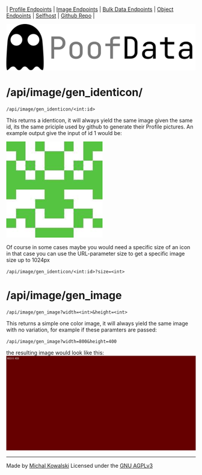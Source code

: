 | [Profile Endpoints](./Personal.md)  | [Image Endpoints](./Images.md)  | [Bulk Data Endpoints](./Bulk.md) | [Object Endpoints](./Object.md)  | [Selfhost](./Selfhost.md) | [Github Repo](https://github.com/imkowalski/PoofData) |

![img](./img/PoofData.png)

# /api/image/gen_identicon/
````
/api/image/gen_identicon/<int:id>
````
This returns a identicon, it will always yield the same image given the same id, its the same priciple used by github to generate their Profile pictures.
An example output give the input of id 1 would be:

![image](./img/example%201.png)

Of course in some cases maybe you would need a specific size of an icon in that case you can use the URL-parameter size to get a specific image size up to 1024px
````
/api/image/gen_identicon/<int:id>?size=<int>
````
# /api/image/gen_image
````
/api/image/gen_image?width=<int>&height=<int>
````
This returns a simple one color image, it will always yield the same image with no variation, for example if these paramters are passed:
````
/api/image/gen_image?width=800&height=400
````
the resulting image would look like this:
![image](./img/gen_image_example_1.png)

_____
Made by [Michal Kowalski](https://github.com/imkowalski)
Licensed under the [GNU AGPLv3](https://github.com/imkowalski/PoofData/blob/main/LICENSE)